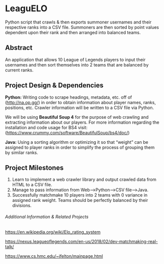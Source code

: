 # LeaguELO
Python script that crawls &amp; then exports summoner usernames and their respective ranks into a CSV file. Summoners are then sorted by point values dependent upon their rank and then arranged into balanced teams.

## Abstract
An application that allows 10 League of Legends players to input their usernames and then sort themselves into 2 teams that are balanced by current ranks.

## Project Design & Dependencies 
**Python:** Writing code to scrape headings, metadata, etc. off of (http://na.op.gg/) in order to obtain information about player names, ranks, positions, etc. Crawler information will be written to a CSV file via Python.

We will be using **Beautiful Soup 4**  for the purpose of web crawling and extracting information about our players. For more information regarding the installation and code usage for BS4 visit: (https://www.crummy.com/software/BeautifulSoup/bs4/doc/)

**Java:** Using a sorting algorithm or optimizing it so that “weight” can be assigned to player ranks in order to simplify the process of grouping them by similar ranks. 

## Project Milestones
1. Learn to implement a web crawler library and output crawled data from HTML to a CSV file.
2. Manage to pass information from Web-->Python-->CSV file-->Java.
3. Successfully matchmake 10 players into 2 teams with 0 variance in assigned rank weight. Teams should be perfectly balanced by their divisions.

###### Additional Information & Related Projects
https://en.wikipedia.org/wiki/Elo_rating_system

https://nexus.leagueoflegends.com/en-us/2018/02/dev-matchmaking-real-talk/

https://www.cs.hmc.edu/~jfelton/mainpage.html 
